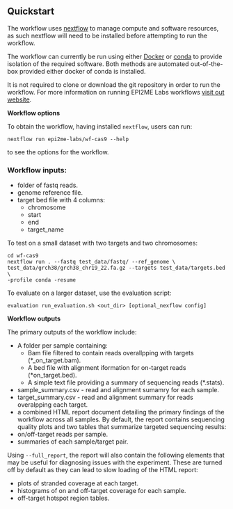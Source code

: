 ## Quickstart

The workflow uses [nextflow](https://www.nextflow.io/) to manage compute and 
software resources, as such nextflow will need to be installed before attempting
to run the workflow.

The workflow can currently be run using either
[Docker](https://www.docker.com/products/docker-desktop) or
[conda](https://docs.conda.io/en/latest/miniconda.html) to provide isolation of
the required software. Both methods are automated out-of-the-box provided
either docker of conda is installed.

It is not required to clone or download the git repository in order to run the workflow.
For more information on running EPI2ME Labs workflows [visit out website](https://labs.epi2me.io/wfindex).

**Workflow options**

To obtain the workflow, having installed `nextflow`, users can run:

```
nextflow run epi2me-labs/wf-cas9 --help
```
to see the options for the workflow.

### Workflow inputs:
* folder of fastq reads.
* genome reference file.
* target bed file with 4 columns:
  * chromosome
  * start
  * end
  * target_name
 

To test on a small dataset with two targets and two chromosomes:
```shell
cd wf-cas9
nextflow run . --fastq test_data/fastq/ --ref_genome \
test_data/grch38/grch38_chr19_22.fa.gz --targets test_data/targets.bed \
-profile conda -resume
```

To evaluate on a larger dataset, use the evaluation script:
``` 
evaluation run_evaluation.sh <out_dir> [optional_nexflow config]
```
**Workflow outputs**

The primary outputs of the workflow include:

* A folder per sample containing:
  * Bam file filtered to contain reads overallpping with targets (*_on_target.bam). 
  * A bed file with alignment iformation for on-target reads (*on_target.bed).
  * A simple text file providing a summary of sequencing reads (*.stats).
* sample_summary.csv - read and alignment sumamry for each sample.
* target_summary.csv - read and alignment summary for reads overalpping each target.
* a combined HTML report document detailing the primary findings of the workflow across all samples.
By default, the report contains sequencing quality plots and two tables that summarize targeted sequencing results:
* on/off-target reads per sample.
* summaries of each sample/target pair. 

Using `--full_report`, the report will also contain the following elements that may be useful for 
diagnosing issues with the experiment. These are turned off by default as they can lead to slow loading of the 
HTML report:
* plots of stranded coverage at each target.
* histograms of on and off-target coverage for each sample.
* off-target hotspot region tables.
